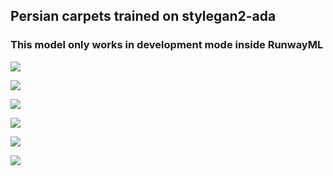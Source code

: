 ## Persian carpets trained on stylegan2-ada

### This model only works in development mode inside RunwayML

![](https://runway-model-images.s3.amazonaws.com/50b266ae-0b32-423e-b5cd-c28cb226c3c4.jpeg)

![](https://runway-model-images.s3.amazonaws.com/40816818-b246-4df7-82ce-da7932e33cbc.jpeg)

![](https://runway-model-images.s3.amazonaws.com/824b2af4-f99f-4be1-a7ae-ce659a19d643.jpeg)

![](https://runway-model-images.s3.amazonaws.com/6cda4c6e-7f69-4bd8-87e2-08a91ff0e5c5.jpeg)

![](https://runway-model-images.s3.amazonaws.com/eb375af7-cc6d-4baf-9536-dace69d4b9cb.jpeg)

![](https://runway-model-images.s3.amazonaws.com/9e8886e9-0e83-4253-beb4-917db30e71a1.jpeg)


